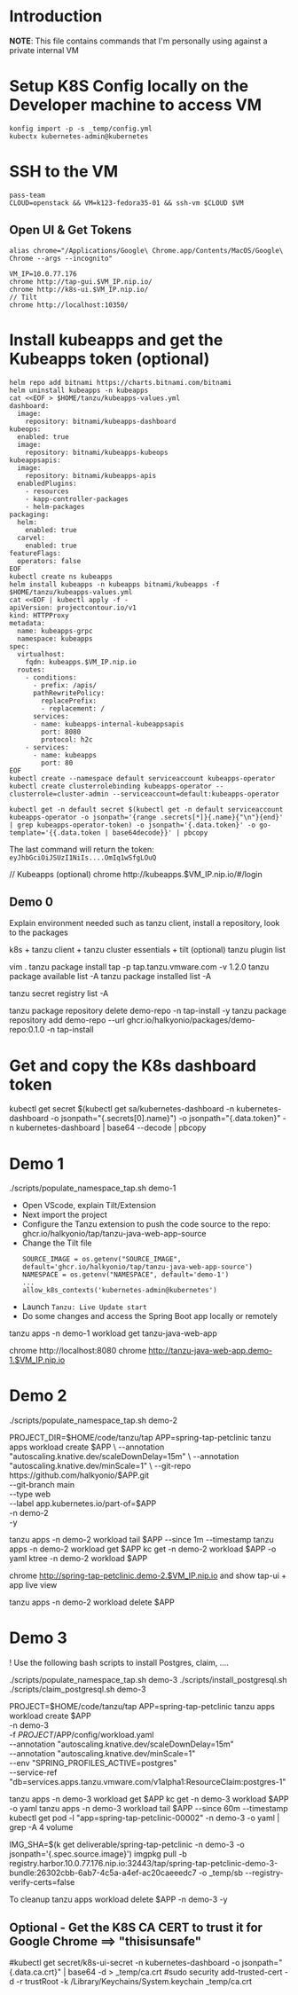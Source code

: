 # Introduction

**NOTE**: This file contains commands that I'm personally using against a private internal VM

# Setup K8S Config locally on the Developer machine to access VM
```
konfig import -p -s _temp/config.yml
kubectx kubernetes-admin@kubernetes
```
# SSH to the VM
```
pass-team
CLOUD=openstack && VM=k123-fedora35-01 && ssh-vm $CLOUD $VM
```
## Open UI & Get Tokens
```
alias chrome="/Applications/Google\ Chrome.app/Contents/MacOS/Google\ Chrome --args --incognito"

VM_IP=10.0.77.176
chrome http://tap-gui.$VM_IP.nip.io/
chrome http://k8s-ui.$VM_IP.nip.io/
// Tilt
chrome http://localhost:10350/
```
# Install kubeapps and get the Kubeapps token (optional)
```
helm repo add bitnami https://charts.bitnami.com/bitnami
helm uninstall kubeapps -n kubeapps
cat <<EOF > $HOME/tanzu/kubeapps-values.yml
dashboard:
  image:
    repository: bitnami/kubeapps-dashboard
kubeops:
  enabled: true
  image:
    repository: bitnami/kubeapps-kubeops
kubeappsapis:
  image:
    repository: bitnami/kubeapps-apis
  enabledPlugins:
    - resources
    - kapp-controller-packages
    - helm-packages
packaging:
  helm:
    enabled: true
  carvel:
    enabled: true
featureFlags:
  operators: false
EOF
kubectl create ns kubeapps
helm install kubeapps -n kubeapps bitnami/kubeapps -f $HOME/tanzu/kubeapps-values.yml
cat <<EOF | kubectl apply -f - 
apiVersion: projectcontour.io/v1
kind: HTTPProxy
metadata:
  name: kubeapps-grpc
  namespace: kubeapps
spec:
  virtualhost:
    fqdn: kubeapps.$VM_IP.nip.io
  routes:
    - conditions:
      - prefix: /apis/
      pathRewritePolicy:
        replacePrefix:
        - replacement: /
      services:
      - name: kubeapps-internal-kubeappsapis
        port: 8080
        protocol: h2c
    - services:
      - name: kubeapps
        port: 80
EOF
kubectl create --namespace default serviceaccount kubeapps-operator
kubectl create clusterrolebinding kubeapps-operator --clusterrole=cluster-admin --serviceaccount=default:kubeapps-operator

kubectl get -n default secret $(kubectl get -n default serviceaccount kubeapps-operator -o jsonpath='{range .secrets[*]}{.name}{"\n"}{end}' | grep kubeapps-operator-token) -o jsonpath='{.data.token}' -o go-template='{{.data.token | base64decode}}' | pbcopy
```
The last command will return the token: `eyJhbGciOiJSUzI1NiIs....OmIq1wSfgLOuQ`

// Kubeapps (optional)
chrome http://kubeapps.$VM_IP.nip.io/#/login

## Demo 0

Explain environment needed such as tanzu client, install a repository, look to the packages

k8s + tanzu client + tanzu cluster essentials + tilt (optional)
tanzu plugin list

vim .
tanzu package install tap -p tap.tanzu.vmware.com -v 1.2.0
tanzu package available list -A
tanzu package installed list -A

tanzu secret registry list -A

tanzu package repository delete demo-repo -n tap-install -y
tanzu package repository add demo-repo --url ghcr.io/halkyonio/packages/demo-repo:0.1.0 -n tap-install

# Get and copy the K8s dashboard token
kubectl get secret $(kubectl get sa/kubernetes-dashboard -n kubernetes-dashboard -o jsonpath="{.secrets[0].name}") -o jsonpath="{.data.token}" -n kubernetes-dashboard | base64 --decode | pbcopy

# Demo 1

./scripts/populate_namespace_tap.sh demo-1

- Open VScode, explain Tilt/Extension
- Next import the project
- Configure the Tanzu extension to push the code source to the repo: ghcr.io/halkyonio/tap/tanzu-java-web-app-source
- Change the Tilt file
  ```text
  SOURCE_IMAGE = os.getenv("SOURCE_IMAGE", default='ghcr.io/halkyonio/tap/tanzu-java-web-app-source')
  NAMESPACE = os.getenv("NAMESPACE", default='demo-1')
  ...
  allow_k8s_contexts('kubernetes-admin@kubernetes')
  ```
- Launch `Tanzu: Live Update start`  
- Do some changes and access the Spring Boot app locally or remotely

tanzu apps -n demo-1 workload get tanzu-java-web-app

chrome http://localhost:8080
chrome http://tanzu-java-web-app.demo-1.$VM_IP.nip.io

# Demo 2

./scripts/populate_namespace_tap.sh demo-2

PROJECT_DIR=$HOME/code/tanzu/tap
APP=spring-tap-petclinic
tanzu apps workload create $APP \
   --annotation "autoscaling.knative.dev/scaleDownDelay=15m" \
   --annotation "autoscaling.knative.dev/minScale=1" \
   --git-repo https://github.com/halkyonio/$APP.git \
   --git-branch main \
   --type web \
   --label app.kubernetes.io/part-of=$APP \
   -n demo-2 \
   -y

tanzu apps -n demo-2 workload tail $APP --since 1m --timestamp
tanzu apps -n demo-2 workload get $APP
kc get -n demo-2 workload $APP -o yaml
ktree -n demo-2 workload $APP

chrome http://spring-tap-petclinic.demo-2.$VM_IP.nip.io
and show tap-ui + app live view

tanzu apps -n demo-2 workload delete $APP

# Demo 3

! Use the following bash scripts to install Postgres, claim, ....

./scripts/populate_namespace_tap.sh demo-3
./scripts/install_postgresql.sh
./scripts/claim_postgresql.sh demo-3

PROJECT=$HOME/code/tanzu/tap
APP=spring-tap-petclinic
tanzu apps workload create $APP \
     -n demo-3 \
     -f $PROJECT/$APP/config/workload.yaml \
     --annotation "autoscaling.knative.dev/scaleDownDelay=15m" \
     --annotation "autoscaling.knative.dev/minScale=1" \
     --env "SPRING_PROFILES_ACTIVE=postgres" \
     --service-ref "db=services.apps.tanzu.vmware.com/v1alpha1:ResourceClaim:postgres-1"

tanzu apps -n demo-3 workload get $APP
kc get -n demo-3 workload $APP -o yaml
tanzu apps -n demo-3 workload tail $APP --since 60m --timestamp
kubectl get pod -l "app=spring-tap-petclinic-00002" -n demo-3 -o yaml | grep -A 4 volume

IMG_SHA=$(k get deliverable/spring-tap-petclinic -n demo-3 -o jsonpath='{.spec.source.image}')
imgpkg pull -b registry.harbor.10.0.77.176.nip.io:32443/tap/spring-tap-petclinic-demo-3-bundle:26302cbb-6ab7-4c5a-a4ef-ac20caeeedc7 -o _temp/sb --registry-verify-certs=false

To cleanup
tanzu apps workload delete $APP -n demo-3 -y

## Optional - Get the K8S CA CERT to trust it for Google Chrome ==> "thisisunsafe"

#kubectl get secret/k8s-ui-secret -n kubernetes-dashboard -o jsonpath="{.data.ca\.crt}" | base64 -d > _temp/ca.crt
#sudo security add-trusted-cert -d -r trustRoot -k /Library/Keychains/System.keychain _temp/ca.crt




